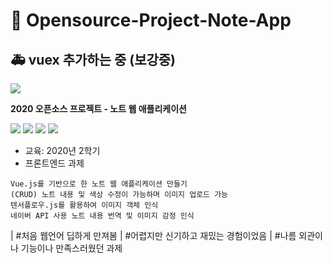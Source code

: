 # 🐥 Opensource-Project-Note-App
## 🚑 vuex 추가하는 중 (보강중)
![](https://github.com/dua9920/Open-Source-Note-App/blob/main/%EC%BB%B4%ED%8F%AC%EB%84%8C%ED%8A%B8%ED%99%94%EC%A4%91/src/assets/noteKnock.png)

<b>2020 오픈소스 프로젝트 - 노트 웹 애플리케이션</b>

<img src="https://img.shields.io/badge/Vue.js-4FC08D?style=flat-square&logo=Vue.js&logoColor=white"/></a>
<img src="https://img.shields.io/badge/HTML-E34F26?style=flat-square&logo=HTML5&logoColor=white"/></a>
<img src="https://img.shields.io/badge/CSS-1572B6?style=flat-square&logo=CSS3&logoColor=white"/></a>
<img src="https://img.shields.io/badge/Node.js-339933?style=flat-square&logo=Node.js&logoColor=white"/></a>

- 교육: 2020년 2학기
- 프론트엔드 과제

```
Vue.js를 기반으로 한 노트 웹 애플리케이션 만들기
(CRUD) 노트 내용 및 색상 수정이 가능하며 이미지 업로드 가능
텐서플로우.js를 활용하여 이미지 객체 인식
네이버 API 사용 노트 내용 번역 및 이미지 감정 인식
```

| #처음 웹언어 딥하게 만져봄
| #어렵지만 신기하고 재밌는 경험이었음
| #나름 외관이나 기능이나 만족스러웠던 과제
